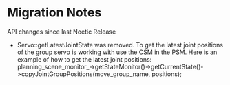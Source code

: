# Migration Notes

API changes since last Noetic Release

- Servo::getLatestJointState was removed.  To get the latest joint positions of the group servo is working with use the CSM in the PSM.  Here is an example of how to get the latest joint positions:
        planning_scene_monitor_->getStateMonitor()->getCurrentState()->copyJointGroupPositions(move_group_name, positions);
